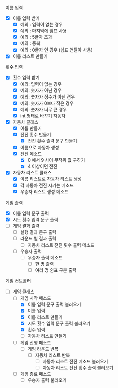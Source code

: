 이름 입력
- [X] 이름 입력 받기
  - [X] 예외 : 입력이 없는 경우
  - [X] 예외 : 마지막에 쉼표 사용 
  - [X] 예외 : 5글자 초과
  - [X] 예외 : 중복
  - [X] 예외 : 0글자 인 경우 (쉼표 연달아 사용)
- [X] 이름 리스트 만들기 

횟수 입력
- [X] 횟수 입력 받기
  - [X] 예외: 입력이 없는 경우
  - [X] 예외: 숫자가 아닌 경우
  - [X] 예외: 숫자가 정수가 아닌 경우
  - [X] 예외: 숫자가 0보다 작은 경우
  - [X] 예외: 숫자가 너무 큰 경우
  - [X] int 형태로 바꾸기
자동차
- [X] 자동차 클래스
  - [X] 이름 만들기
  - [X] 전진 횟수 만들기
    - [X] 전진 횟수 출력 문구 만들기
  - [X] 이름으로 자동차 생성
  - [X] 전진 메소드
    - [X] 0 에서 9 사이 무작위 값 구하기
    - [X] 4 이상이면 전진
- [X] 자동차 리스트 클래스
  - [X] 이름 리스트로 자동차 리스트 생성
  - [X] 각 자동차 전진 시키는 메소드
  - [X] 우승자 리스트 생성 메소드
    
게임 출력
- [X] 이름 입력 문구 출력
- [X] 시도 횟수 입력 문구 출력
- [ ] 게임 결과 출력
  - [ ] 실행 결과 문구 출력
  - [ ] 라운드 별 결과 출력
    - [ ] 자동차 리스트 전진 횟수 출력 메소드
  - [ ] 우승자 출력
    - [ ] 우승자 출력 메소드
      - [ ] 한 명 출력
      - [ ] 여러 명 쉼표 구분 출력
    
게임 컨트롤러
- [ ] 게임 클래스
  - [ ] 게임 시작 메소드
    - [X] 이름 입력 문구 출력 블러오기
    - [X] 이름 입력
    - [X] 이름 리스트 만들기
    - [X] 시도 횟수 입력 문구 출력 불러오기
    - [X] 횟수 입력
    - [ ] 자동차 리스트 만들기
  - [ ] 게임 진행 메소드
    - [ ] 게임 라운드 반복
      - [ ] 자동차 리스트 반복
        - [ ] 자동차 리스트 전진 메소드 불러오기
        - [ ] 자동차 리스트 전진 횟수 출력 불러오기
  - [ ] 게임 종료 메소드
    - [ ] 우승자 출력 불러오기